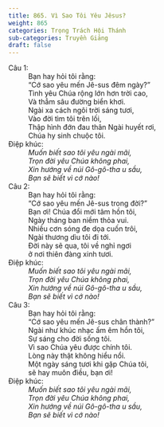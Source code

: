 ```yaml
---
title: 865. Vì Sao Tôi Yêu Jêsus?
weight: 865
categories: Trọng Trách Hội Thánh
sub-categories: Truyền Giảng
draft: false
---
```

<dl><dt>Câu 1:</dt><dd data-verse="1"> Bạn hay hỏi tôi rằng: <br/>“Cớ sao yêu mến Jê-sus đêm ngày?” <br/>Tình yêu Chúa rộng lớn hơn trời cao, <br/>Và thẳm sâu đường biển khơi. <br/>Ngài xa cách ngôi trời sáng tươi, <br/>Vào đời tìm tôi trên lối, <br/>Thập hình đớn đau thân Ngài huyết rơi, <br/>Chúa hy sinh chuộc tôi. </dd><dt>Điệp khúc:</dt><dd data-chorus="1"><em>Muốn biết sao tôi yêu ngài mãi, <br/>Trọn đời yêu Chúa không phai, <br/>Xin hướng về núi Gô-gô-tha u sầu, <br/>Bạn sẽ biết vì cớ nào! </em></dd><dt>Câu 2:</dt><dd data-verse="2">Bạn hay hỏi tôi rằng: <br/>“Cớ sao yêu mến Jê-sus trong đời?” <br/>Bạn ơi! Chúa đổi mới tâm hồn tôi, <br/>Ngày tháng ban niềm thỏa vui. <br/>Nhiều cơn sóng đe dọa cuốn trôi, <br/>Ngài thương dìu tôi đi tới. <br/>Đời này sẽ qua, tôi về nghỉ ngơi <br/>ở nơi thiên đàng xinh tươi. </dd><dt>Điệp khúc:</dt><dd data-chorus="1"><em>Muốn biết sao tôi yêu ngài mãi, <br/>Trọn đời yêu Chúa không phai, <br/>Xin hướng về núi Gô-gô-tha u sầu, <br/>Bạn sẽ biết vì cớ nào! </em></dd><dt>Câu 3:</dt><dd data-verse="3">Bạn hay hỏi tôi rằng: <br/>“Cớ sao yêu mến Jê-sus chân thành?” <br/>Ngài như khúc nhạc ấm êm hồn tôi, <br/>Sự sáng cho đời sống tôi. <br/>Vì sao Chúa yêu được chính tôi. <br/>Lòng này thật không hiểu nổi. <br/>Một ngày sáng tươi khi gặp Chúa tôi, <br/>sẽ hay muôn điều, bạn ơi! </dd><dt>Điệp khúc:</dt><dd data-chorus="1"><em>Muốn biết sao tôi yêu ngài mãi, <br/>Trọn đời yêu Chúa không phai, <br/>Xin hướng về núi Gô-gô-tha u sầu, <br/>Bạn sẽ biết vì cớ nào! </em></dd></dl>